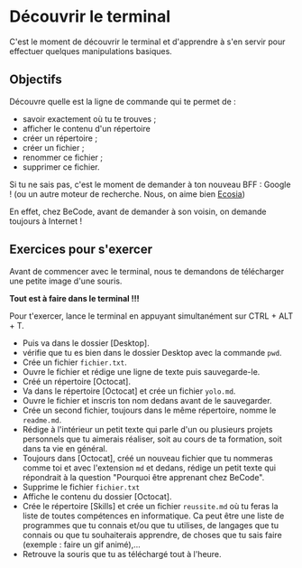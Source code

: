 # Découvrir le terminal

C'est le moment de découvrir le terminal et d'apprendre à s'en servir pour effectuer quelques manipulations basiques.

## Objectifs

Découvre quelle est la ligne de commande qui te permet de : 
- savoir exactement où tu te trouves ;
- afficher le contenu d'un répertoire
- créer un répertoire ;
- créer un fichier ;
- renommer ce fichier ;
- supprimer ce fichier.

Si tu ne sais pas, c'est le moment de demander à ton nouveau BFF : Google ! (ou un autre moteur de recherche. Nous, on aime bien [Ecosia](https://www.ecosia.org))

En effet, chez BeCode, avant de demander à son voisin, on demande toujours à Internet !

## Exercices pour s'exercer
Avant de commencer avec le terminal, nous te demandons de télécharger une petite image d'une souris.

**Tout est à faire dans le terminal !!!**

Pour t'exercer, lance le terminal en appuyant simultanément sur CTRL + ALT + T.
- Puis va dans le dossier [Desktop].
- vérifie que tu es bien dans le dossier Desktop avec la commande `pwd`.
- Crée un fichier `fichier.txt`.
- Ouvre le fichier et rédige une ligne de texte puis sauvegarde-le.
- Créé un répertoire [Octocat].
- Va dans le répertoire [Octocat] et crée un fichier `yolo.md`.
- Ouvre le fichier et inscris ton nom dedans avant de le sauvegarder.
- Crée un second fichier, toujours dans le même répertoire, nomme le `readme.md`.
- Rédige à l'intérieur un petit texte qui parle d'un ou plusieurs projets personnels que tu aimerais réaliser, soit au cours de ta formation, soit dans ta vie en général.
- Toujours dans [Octocat], créé un nouveau fichier que tu nommeras comme toi et avec l'extension `md` et dedans, rédige un petit texte qui répondrait à la question "Pourquoi être apprenant chez BeCode".
- Supprime le fichier `fichier.txt`
- Affiche le contenu du dossier [Octocat].
- Crée le répertoire [Skills] et crée un fichier `reussite.md` où tu feras la liste de toutes compétences en informatique. Ca peut être une liste de programmes que tu connais et/ou que tu utilises, de langages que tu connais ou que tu souhaiterais apprendre, de choses que tu sais faire (exemple : faire un gif animé),...
- Retrouve la souris que tu as téléchargé tout à l'heure.